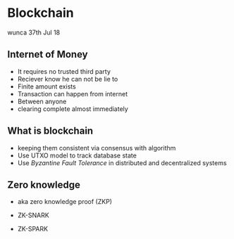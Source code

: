 # Blockchain

wunca 37th  Jul 18

## Internet of Money

* It requires no trusted third party
* Reciever know he can not be lie to
* Finite amount exists
* Transaction can happen from internet
* Between anyone
* clearing complete almost immediately 

## What is blockchain

* keeping them consistent via consensus with algorithm
* Use UTXO model to track database state
* Use *Byzantine Fault Tolerance* in distributed and decentralized systems

##  Zero knowledge 

* aka zero knowledge proof (ZKP)

* ZK-SNARK

* ZK-SPARK

  



